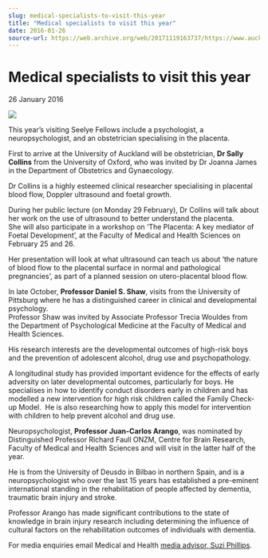 ```yaml
---
slug: medical-specialists-to-visit-this-year
title: "Medical specialists to visit this year"
date: 2016-01-26
source-url: https://web.archive.org/web/20171119163737/https://www.auckland.ac.nz/en/about/news-events-and-notices/news/news-2016/01/medical-specialists-to-visit-this-year.html
---
```

Medical specialists to visit this year
======================================

26 January 2016

![](https://www.auckland.ac.nz/en/about/news-events-and-notices/news/news-2016/01/medical-specialists-to-visit-this-year/_jcr_content/par/textimage/image.img.png/1453775991176.png?defaultImagePath=etc%2fdesigns%2fdefault%2f0.gif)

This year’s visiting Seelye Fellows include a psychologist, a neuropsychologist, and an obstetrician specialising in the placenta.

First to arrive at the University of Auckland will be obstetrician, **Dr Sally Collins** from the University of Oxford, who was invited by Dr Joanna James in the Department of Obstetrics and Gynaecology.

Dr Collins is a highly esteemed clinical researcher specialising in placental blood flow, Doppler ultrasound and foetal growth.

During her public lecture (on Monday 29 February), Dr Collins will talk about her work on the use of ultrasound to better understand the placenta.  
She will also participate in a workshop on ‘The Placenta: A key mediator of Foetal Development’, at the Faculty of Medical and Health Sciences on February 25 and 26.

Her presentation will look at what ultrasound can teach us about ‘the nature of blood flow to the placental surface in normal and pathological pregnancies’, as part of a planned session on utero-placental blood flow.

In late October, **Professor Daniel S. Shaw**, visits from the University of Pittsburg where he has a distinguished career in clinical and developmental psychology.  
Professor Shaw was invited by Associate Professor Trecia Wouldes from the Department of Psychological Medicine at the Faculty of Medical and Health Sciences.

His research interests are the developmental outcomes of high-risk boys and the prevention of adolescent alcohol, drug use and psychopathology.

A longitudinal study has provided important evidence for the effects of early adversity on later developmental outcomes, particularly for boys. He specialises in how to identify conduct disorders early in children and has modelled a new intervention for high risk children called the Family Check-up Model.  He is also researching how to apply this model for intervention with children to help prevent alcohol and drug use.

Neuropsychologist, **Professor Juan-Carlos Arango**, was nominated by Distinguished Professor Richard Faull ONZM, Centre for Brain Research, Faculty of Medical and Health Sciences and will visit in the latter half of the year.

He is from the University of Deusdo in Bilbao in northern Spain, and is a neuropsychologist who over the last 15 years has established a pre-eminent international standing in the rehabilitation of people affected by dementia, traumatic brain injury and stroke.

Professor Arango has made significant contributions to the state of knowledge in brain injury research including determining the influence of cultural factors on the rehabilitation outcomes of individuals with dementia.

For media enquiries email Medical and Health [media advisor, Suzi Phillips](mailto:s.phillips@auckland.ac.nz).